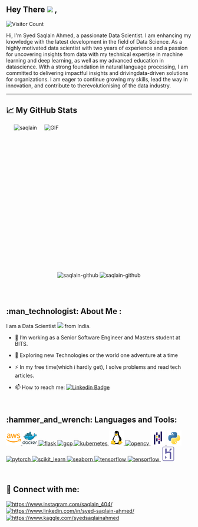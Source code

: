 ## Hey There <img src="https://media.giphy.com/media/hvRJCLFzcasrR4ia7z/giphy.gif" width="25px"> ,
![Visitor Count](https://visitor-badge.glitch.me/badge?page_id=saqlain-github.saqlain-github)

Hi, I'm Syed Saqlain Ahmed, a passionate Data Scientist. I am enhancing my knowledge with the latest development in the field of Data Science. 
As a highly motivated data scientist with two years of experience and a passion for uncovering insights from data with my technical expertise in machine learning and deep learning, as well as my advanced education in datascience. With a strong foundation in natural language processing, I am committed to delivering impactful insights and drivingdata-driven solutions for organizations. I am eager to continue growing my skills, lead the way in innovation, and contribute to therevolutionising of the data industry.

---

<h2 align="left">📈 My GitHub Stats </h2>

<img align="right" alt="GIF" src="https://github.com/abhisheknaiidu/abhisheknaiidu/blob/master/code.gif?raw=true" width="400" height="400" />

<p align="center">
  <img  src="https://github-readme-streak-stats.herokuapp.com/?user=saqlain-github&show_icons=true&theme=gotham" alt="saqlain" width="400" />
  <img  src="https://github-readme-stats.vercel.app/api?username=saqlain-github&show_icons=true&theme=gotham" alt="saqlain-github" width="400"/>
  <img  src="https://github-readme-stats.vercel.app/api/top-langs/?username=saqlain-github&layout=compact&theme=gotham" alt="saqlain-github" width="400" />
 </p>

<br><br>

<h2> :man_technologist: About Me :</h2>
 
I am a Data Scientist <img src="https://media.giphy.com/media/WUlplcMpOCEmTGBtBW/giphy.gif" width="30"> from India.
- :telescope: I’m working as a Senior Software Engineer and Masters student at BITS.

- :seedling: Exploring new Technologies or the world one adventure at a time 

- :zap: In my free time(which i hardly get), I solve problems and read tech articles.

- :mailbox: How to reach me: [![Linkedin Badge](https://img.shields.io/badge/-saqlain-blue?style=flat&logo=Linkedin&logoColor=white)](https://www.linkedin.com/in/syed-saqlain-ahmed/)


 
<br>
<h2 align="left"> :hammer_and_wrench: Languages and Tools:</h3>
<p align="left">
  <a href="https://aws.amazon.com" target="_blank" rel="noreferrer"> <img src="https://github.com/devicons/devicon/blob/master/icons/amazonwebservices/amazonwebservices-plain-wordmark.svg" alt="aws" width="40" height="40"/> </a> 
    <a href="https://www.docker.com/" target="_blank" rel="noreferrer"> <img src="https://raw.githubusercontent.com/devicons/devicon/master/icons/docker/docker-original-wordmark.svg" alt="docker" width="40" height="40"/> </a> <a href="https://flask.palletsprojects.com/" target="_blank" rel="noreferrer"> <img src="https://www.vectorlogo.zone/logos/pocoo_flask/pocoo_flask-icon.svg" alt="flask" width="40" height="40"/> </a> <a href="https://cloud.google.com" target="_blank" rel="noreferrer"> <img src="https://www.vectorlogo.zone/logos/google_cloud/google_cloud-icon.svg" alt="gcp" width="40" height="40"/> </a> <a href="https://kubernetes.io" target="_blank" rel="noreferrer"> <img src="https://www.vectorlogo.zone/logos/kubernetes/kubernetes-icon.svg" alt="kubernetes" width="40" height="40"/> </a> <a href="https://www.linux.org/" target="_blank" rel="noreferrer"> <img src="https://raw.githubusercontent.com/devicons/devicon/master/icons/linux/linux-original.svg" alt="linux" width="40" height="40"/> </a> <a href="https://opencv.org/" target="_blank" rel="noreferrer"> <img src="https://www.vectorlogo.zone/logos/opencv/opencv-icon.svg" alt="opencv" width="40" height="40"/> </a> <a href="https://pandas.pydata.org/" target="_blank" rel="noreferrer"> <img src="https://raw.githubusercontent.com/devicons/devicon/2ae2a900d2f041da66e950e4d48052658d850630/icons/pandas/pandas-original.svg" alt="pandas" width="40" height="40"/> </a> <a href="https://www.python.org" target="_blank" rel="noreferrer"> <img src="https://raw.githubusercontent.com/devicons/devicon/master/icons/python/python-original.svg" alt="python" width="40" height="40"/> </a> <a href="https://pytorch.org/" target="_blank" rel="noreferrer"> <img src="https://www.vectorlogo.zone/logos/pytorch/pytorch-icon.svg" alt="pytorch" width="40" height="40"/> </a> <a href="https://scikit-learn.org/" target="_blank" rel="noreferrer"> <img src="https://upload.wikimedia.org/wikipedia/commons/0/05/Scikit_learn_logo_small.svg" alt="scikit_learn" width="40" height="40"/> </a> <a href="https://seaborn.pydata.org/" target="_blank" rel="noreferrer"> <img src="https://seaborn.pydata.org/_images/logo-mark-lightbg.svg" alt="seaborn" width="40" height="40"/> </a> <a href="https://www.tensorflow.org" target="_blank" rel="noreferrer"> <img src="https://www.vectorlogo.zone/logos/tensorflow/tensorflow-icon.svg" alt="tensorflow" width="40" height="40"/> </a>
<a href="https://huggingface.co/" target="_blank" rel="noreferrer"> <img src="https://huggingface.co/front/assets/huggingface_logo-noborder.svg" alt="tensorflow" width="40" height="40"/> </a>
<a href="https://www.heroku.com/" target="_blank" rel="noreferrer"> <img src="https://github.com/devicons/devicon/blob/master/icons/heroku/heroku-original.svg" alt="tensorflow" width="40" height="40"/> </a>
</p>

<br>
<h2 align="left">🚀 Connect with me:</h3>
<p align="left">
<a href="https://www.instagram.com/saqlain_404/" target="blank">
  <img align="center" src="https://raw.githubusercontent.com/rahuldkjain/github-profile-readme-generator/master/src/images/icons/Social/instagram.svg" alt="https://www.instagram.com/saqlain_404/" height="30" width="40" /></a>
<a href="https://linkedin.com/in/https://www.linkedin.com/in/syed-saqlain-ahmed/" target="blank"><img align="center" src="https://raw.githubusercontent.com/rahuldkjain/github-profile-readme-generator/master/src/images/icons/Social/linked-in-alt.svg" alt="https://www.linkedin.com/in/syed-saqlain-ahmed/" height="30" width="40" /></a>
<a href="https://kaggle.com/https://www.kaggle.com/syedsaqlainahmed" target="blank"><img align="center" src="https://raw.githubusercontent.com/rahuldkjain/github-profile-readme-generator/master/src/images/icons/Social/kaggle.svg" alt="https://www.kaggle.com/syedsaqlainahmed" height="30" width="40" /></a>
  
</p>
<br>
